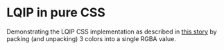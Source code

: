 # LQIP in pure CSS

Demonstrating the LQIP CSS implementation as described in [this story](https://medium.com/@frzi/lqip-css-73dc6dda2529) by packing (and unpacking) 3 colors into a single RGBA value.